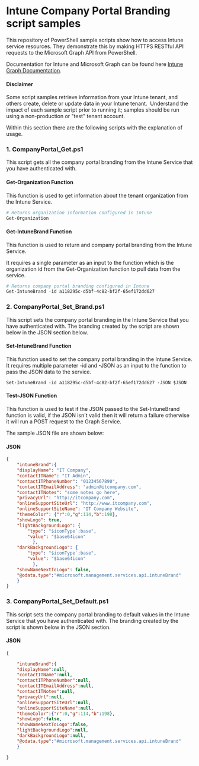 # Intune Company Portal Branding script samples

This repository of PowerShell sample scripts show how to access Intune service resources.  They demonstrate this by making HTTPS RESTful API requests to the Microsoft Graph API from PowerShell.

Documentation for Intune and Microsoft Graph can be found here [Intune Graph Documentation](https://developer.microsoft.com/en-us/graph/docs/api-reference/beta/resources/intune_graph_overview).

#### Disclaimer
Some script samples retrieve information from your Intune tenant, and others create, delete or update data in your Intune tenant.  Understand the impact of each sample script prior to running it; samples should be run using a non-production or "test" tenant account. 

Within this section there are the following scripts with the explanation of usage.

### 1. CompanyPortal_Get.ps1
This script gets all the company portal branding from the Intune Service that you have authenticated with.

#### Get-Organization Function
This function is used to get information about the tenant organization from the Intune Service.

```PowerShell
# Returns organization information configured in Intune
Get-Organization
```
#### Get-IntuneBrand Function
This function is used to return and company portal branding from the Intune Service.

It requires a single parameter as an input to the function which is the organization id from the Get-Organization function to pull data from the service.

```PowerShell
# Returns company portal branding configured in Intune
Get-IntuneBrand -id a118295c-d5bf-4c82-bf2f-65ef172dd627
```
### 2. CompanyPortal_Set_Brand.ps1
This script sets the company portal branding in the Intune Service that you have authenticated with. The branding created by the script are shown below in the JSON section below.

#### Set-IntuneBrand Function
This function used to set the company portal branding in the Intune Service. It requires multiple parameter -id and -JSON as an input to the function to pass the JSON data to the service.

```
Set-IntuneBrand -id a118295c-d5bf-4c82-bf2f-65ef172dd627 -JSON $JSON
```

#### Test-JSON Function
This function is used to test if the JSON passed to the Set-IntuneBrand function is valid, if the JSON isn't valid then it will return a failure otherwise it will run a POST request to the Graph Service.

The sample JSON file are shown below:

#### JSON

```JSON
{
    "intuneBrand":{
    "displayName": "IT Company",
    "contactITName": "IT Admin",
    "contactITPhoneNumber": "01234567890",
    "contactITEmailAddress": "admin@itcompany.com",
    "contactITNotes": "some notes go here",
    "privacyUrl": "http://itcompany.com",
    "onlineSupportSiteUrl": "http://www.itcompany.com",
    "onlineSupportSiteName": "IT Company Website",
    "themeColor": {"r":0,"g":114,"b":198},
    "showLogo": true,
    "lightBackgroundLogo": {
        "type": "$iconType`;base",
        "value": "$base64icon"
          },
    "darkBackgroundLogo": {
        "type": "$iconType`;base",
        "value": "$base64icon"
          },
    "showNameNextToLogo": false,
    "@odata.type":"#microsoft.management.services.api.intuneBrand"
    }
}
```
### 3. CompanyPortal_Set_Default.ps1
This script sets the company portal branding to default values in the Intune Service that you have authenticated with. The branding created by the script is shown below in the JSON section.

#### JSON

```JSON
{

    "intuneBrand":{
    "displayName":null,
    "contactITName":null,
    "contactITPhoneNumber":null,
    "contactITEmailAddress":null,
    "contactITNotes":null,
    "privacyUrl":null,
    "onlineSupportSiteUrl":null,
    "onlineSupportSiteName":null,
    "themeColor":{"r":0,"g":114,"b":198},
    "showLogo":false,
    "showNameNextToLogo":false,
    "lightBackgroundLogo":null,
    "darkBackgroundLogo":null,
    "@odata.type":"#microsoft.management.services.api.intuneBrand"
    }

}
```
